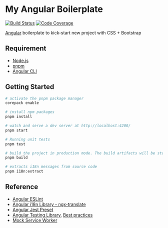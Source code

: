 # My Angular Boilerplate

[![Build Status][build-badge]][build] [![Code Coverage][codecov-badge]][codecov]

[build]: https://github.com/akunzai/angular-boilerplate/actions/workflows/build.yml
[build-badge]: https://github.com/akunzai/angular-boilerplate/actions/workflows/build.yml/badge.svg
[codecov]: https://codecov.io/gh/akunzai/angular-boilerplate
[codecov-badge]: https://codecov.io/gh/akunzai/angular-boilerplate/branch/main/graph/badge.svg?token=YXI83KW11M

[Angular](http://angular.io/) boilerplate to kick-start new project with CSS + Bootstrap

## Requirement

- [Node.js](https://nodejs.org)
- [pnpm](https://pnpm.io/)
- [Angular CLI](https://angular.io/cli)

## Getting Started

```sh
# activate the pnpm package manager
corepack enable

# install npm packages
pnpm install

# watch and serve a dev server at http://localhost:4200/
pnpm start

# Running unit tests
pnpm test

# build the project in production mode. The build artifacts will be stored in the `dist/` directory
pnpm build

# extracts i18n messages from source code
pnpm i18n:extract
```

## Reference

- [Angular ESLint](https://github.com/angular-eslint/angular-eslint)
- [Angular i18n Library - ngx-translate](https://github.com/ngx-translate/core)
- [Angular Jest Preset](https://github.com/thymikee/jest-preset-angular)
- [Angular Testing Library](https://testing-library.com/docs/angular-testing-library/intro/), [Best practices](https://dev.to/matheusmichels/writing-efficient-tests-with-angular-og5)
- [Mock Service Worker](https://mswjs.io/docs/)
